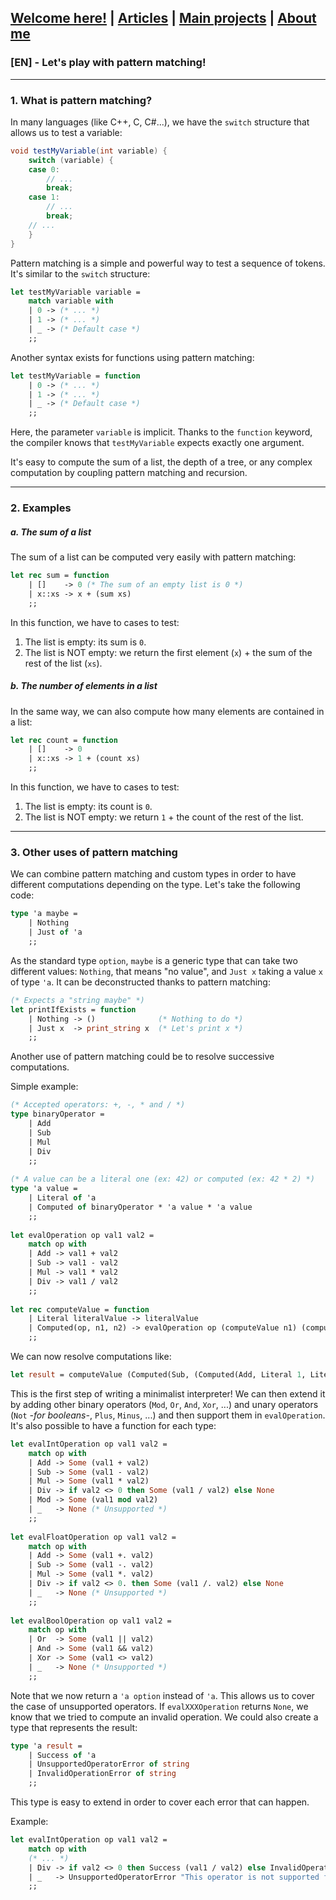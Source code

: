 ## [Welcome here!](https://vpenando.github.io) | [Articles](https://vpenando.github.io/articles.html) | [Main projects](https://vpenando.github.io/projects.html) | [About me](https://vpenando.github.io/about.html)

### [EN] - Let's play with pattern matching!

---

### 1. What is pattern matching?
In many languages (like C++, C, C#...), we have the `switch` structure that allows us to test a variable:
```cs
void testMyVariable(int variable) {
    switch (variable) {
    case 0:
        // ...
        break;
    case 1:
        // ...
        break;
    // ...
    }
}
```

Pattern matching is a simple and powerful way to test a sequence of tokens. It's similar to the `switch` structure:
```ml
let testMyVariable variable =
    match variable with
    | 0 -> (* ... *)
    | 1 -> (* ... *)
    | _ -> (* Default case *)
    ;;
```
Another syntax exists for functions using pattern matching:
```ml
let testMyVariable = function
    | 0 -> (* ... *)
    | 1 -> (* ... *)
    | _ -> (* Default case *)
    ;;
```
Here, the parameter `variable` is implicit. Thanks to the `function` keyword, the compiler knows that `testMyVariable` expects exactly one argument.

It's easy to compute the sum of a list, the depth of a tree, or any complex computation by coupling pattern matching and recursion.

---

### 2. Examples
##### a. The sum of a list
The sum of a list can be computed very easily with pattern matching:
```ml
let rec sum = function
    | []    -> 0 (* The sum of an empty list is 0 *)
    | x::xs -> x + (sum xs)
    ;;
```
In this function, we have to cases to test:
1. The list is empty: its sum is `0`.
2. The list is NOT empty: we return the first element (`x`) + the sum of the rest of the list (`xs`).

##### b. The number of elements in a list
In the same way, we can also compute how many elements are contained in a list:
```ml
let rec count = function
    | []    -> 0
    | x::xs -> 1 + (count xs)
    ;;
```
In this function, we have to cases to test:
1. The list is empty: its count is `0`.
2. The list is NOT empty: we return `1` + the count of the rest of the list.

---

### 3. Other uses of pattern matching
We can combine pattern matching and custom types in order to have different computations depending on the type.
Let's take the following code:
```ml
type 'a maybe =
    | Nothing
    | Just of 'a
    ;;
```
As the standard type `option`, `maybe` is a generic type that can take two different values: `Nothing`, that means "no value", and `Just x` taking a value `x` of type `'a`. It can be deconstructed thanks to pattern matching:
```ml
(* Expects a "string maybe" *)
let printIfExists = function
    | Nothing -> ()              (* Nothing to do *)
    | Just x  -> print_string x  (* Let's print x *)
    ;;
```
Another use of pattern matching could be to resolve successive computations.

Simple example:
```ml
(* Accepted operators: +, -, * and / *)
type binaryOperator =
    | Add
    | Sub
    | Mul
    | Div
    ;;
  
(* A value can be a literal one (ex: 42) or computed (ex: 42 * 2) *)
type 'a value =
    | Literal of 'a
    | Computed of binaryOperator * 'a value * 'a value
    ;;
  
let evalOperation op val1 val2 =
    match op with
    | Add -> val1 + val2
    | Sub -> val1 - val2
    | Mul -> val1 * val2
    | Div -> val1 / val2
    ;;
  
let rec computeValue = function
    | Literal literalValue -> literalValue
    | Computed(op, n1, n2) -> evalOperation op (computeValue n1) (computeValue n2)
    ;;
```
We can now resolve computations like:
```ml
let result = computeValue (Computed(Sub, (Computed(Add, Literal 1, Literal 2)), Literal 2));;
```
This is the first step of writing a minimalist interpreter! We can then extend it by adding other binary operators (`Mod`, `Or`, `And`, `Xor`, ...) and unary operators (`Not` *-for booleans-*, `Plus`, `Minus`, ...) and then support them in `evalOperation`. It's also possible to have a function for each type:
```ml
let evalIntOperation op val1 val2 =
    match op with
    | Add -> Some (val1 + val2)
    | Sub -> Some (val1 - val2)
    | Mul -> Some (val1 * val2)
    | Div -> if val2 <> 0 then Some (val1 / val2) else None
    | Mod -> Some (val1 mod val2)
    | _   -> None (* Unsupported *)
    ;;
  
let evalFloatOperation op val1 val2 =
    match op with
    | Add -> Some (val1 +. val2)
    | Sub -> Some (val1 -. val2)
    | Mul -> Some (val1 *. val2)
    | Div -> if val2 <> 0. then Some (val1 /. val2) else None
    | _   -> None (* Unsupported *)
    ;;
  
let evalBoolOperation op val1 val2 =
    match op with
    | Or  -> Some (val1 || val2)
    | And -> Some (val1 && val2)
    | Xor -> Some (val1 <> val2)
    | _   -> None (* Unsupported *)
    ;;
```
Note that we now return a `'a option` instead of `'a`. This allows us to cover the case of unsupported operators. If `evalXXXOperation` returns `None`, we know that we tried to compute an invalid operation. We could also create a type that represents the result:
```ml
type 'a result =
    | Success of 'a
    | UnsupportedOperatorError of string
    | InvalidOperationError of string
    ;;
```
This type is easy to extend in order to cover each error that can happen.

Example:
```ml
let evalIntOperation op val1 val2 =
    match op with
    (* ... *)
    | Div -> if val2 <> 0 then Success (val1 / val2) else InvalidOperationError "Dividing by zero"
    | _   -> UnsupportedOperatorError "This operator is not supported for type 'int'"
    ;;

